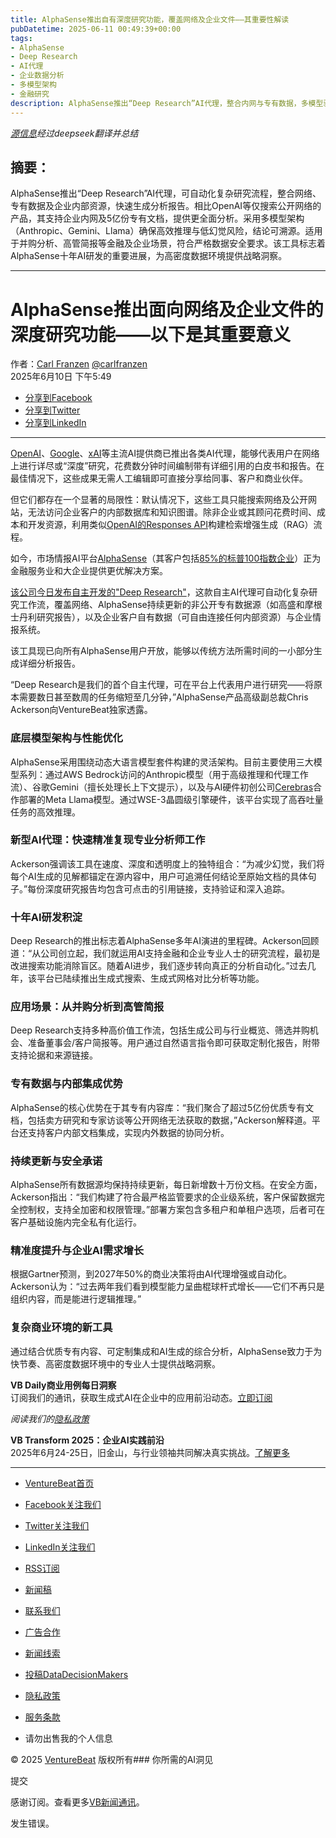 ```yaml
---
title: AlphaSense推出自有深度研究功能，覆盖网络及企业文件——其重要性解读
pubDatetime: 2025-06-11 00:49:39+00:00
tags:
- AlphaSense
- Deep Research
- AI代理
- 企业数据分析
- 多模型架构
- 金融研究
description: AlphaSense推出“Deep Research”AI代理，整合内网与专有数据，多模型驱动，为金融及企业场景提供安全可溯源的自动化深度分析。
---
```


*[源信息](https://venturebeat.com/ai/alphasense-launches-its-own-deep-research-for-the-web-and-your-enterprise-files-heres-why-it-matters/)经过deepseek翻译并总结*

## 摘要：

AlphaSense推出“Deep Research”AI代理，可自动化复杂研究流程，整合网络、专有数据及企业内部资源，快速生成分析报告。相比OpenAI等仅搜索公开网络的产品，其支持企业内网及5亿份专有文档，提供更全面分析。采用多模型架构（Anthropic、Gemini、Llama）确保高效推理与低幻觉风险，结论可溯源。适用于并购分析、高管简报等金融及企业场景，符合严格数据安全要求。该工具标志着AlphaSense十年AI研发的重要进展，为高密度数据环境提供战略洞察。

---

AlphaSense推出面向网络及企业文件的深度研究功能——以下是其重要意义
=====================================================================

作者：[Carl Franzen](https://venturebeat.com/author/carlfranzen/ "Carl Franzen的文章") [@carlfranzen](https://twitter.com/carlfranzen)  
2025年6月10日 下午5:49

* [分享到Facebook](//www.facebook.com/sharer/sharer.php?u=https%3A%2F%2Fventurebeat.com%2Fai%2Falphasense-launches-its-own-deep-research-for-the-web-and-your-enterprise-files-heres-why-it-matters%2F&t=AlphaSense推出面向网络及企业文件的深度研究功能——以下是其重要意义)
* [分享到Twitter](//twitter.com/intent/tweet?text=AlphaSense推出面向网络及企业文件的深度研究功能——以下是其重要意义&url=https%3A%2F%2Fventurebeat.com%2Fai%2Falphasense-launches-its-own-deep-research-for-the-web-and-your-enterprise-files-heres-why-it-matters%2F&via=VentureBeat&related=VentureBeat,GamesBeat)
* [分享到LinkedIn](https://www.linkedin.com/cws/share?url=https%3A%2F%2Fventurebeat.com%2Fai%2Falphasense-launches-its-own-deep-research-for-the-web-and-your-enterprise-files-heres-why-it-matters%2F&token=&isFramed=true)

---

[OpenAI](https://venturebeat.com/ai/openais-surprise-new-o3-powered-deep-research-shows-the-power-of-the-ai-agent-era/)、[Google](https://venturebeat.com/ai/dont-sleep-on-google-geminis-deep-research-mode-8-examples-of-informative-reports/)、[xAI](https://the-decoder.com/grok-3-adds-deeper-search-and-ai-image-editing-capabilities/)等主流AI提供商已推出各类AI代理，能够代表用户在网络上进行详尽或“深度”研究，花费数分钟时间编制带有详细引用的白皮书和报告。在最佳情况下，这些成果无需人工编辑即可直接分享给同事、客户和商业伙伴。

但它们都存在一个显著的局限性：默认情况下，这些工具只能搜索网络及公开网站，无法访问企业客户的内部数据库和知识图谱。除非企业或其顾问花费时间、成本和开发资源，利用类似[OpenAI的Responses API](https://venturebeat.com/programming-development/openai-unveils-responses-api-open-source-agents-sdk-letting-developers-build-their-own-deep-research-and-operator/)构建检索增强生成（RAG）流程。

如今，市场情报AI平台[AlphaSense](https://www.alpha-sense.com/)（其客户包括[85%的标普100指数企业](https://www.alpha-sense.com/case-studies/)）正为金融服务业和大企业提供更优解决方案。

[该公司今日发布自主开发的"Deep Research"](https://www.alpha-sense.com/blog/product/introducing-deep-research/)，这款自主AI代理可自动化复杂研究工作流，覆盖网络、AlphaSense持续更新的非公开专有数据源（如高盛和摩根士丹利研究报告），以及企业客户自有数据（可自由连接任何内部资源）与企业情报系统。

该工具现已向所有AlphaSense用户开放，能够以传统方法所需时间的一小部分生成详细分析报告。

“Deep Research是我们的首个自主代理，可在平台上代表用户进行研究——将原本需要数日甚至数周的任务缩短至几分钟，”AlphaSense产品高级副总裁Chris Ackerson向VentureBeat独家透露。

### 底层模型架构与性能优化
AlphaSense采用围绕动态大语言模型套件构建的灵活架构。目前主要使用三大模型系列：通过AWS Bedrock访问的Anthropic模型（用于高级推理和代理工作流）、谷歌Gemini（擅长处理长上下文提示），以及与AI硬件初创公司[Cerebras](https://venturebeat.com/ai/cerebras-just-announced-6-new-ai-datacenters-that-process-40m-tokens-per-second-and-it-could-be-bad-news-for-nvidia/)合作部署的Meta Llama模型。通过WSE-3晶圆级引擎硬件，该平台实现了高吞吐量任务的高效推理。

### 新型AI代理：快速精准复现专业分析师工作
Ackerson强调该工具在速度、深度和透明度上的独特组合：“为减少幻觉，我们将每个AI生成的见解都锚定在源内容中，用户可追溯任何结论至原始文档的具体句子。”每份深度研究报告均包含可点击的引用链接，支持验证和深入追踪。

### 十年AI研发积淀
Deep Research的推出标志着AlphaSense多年AI演进的里程碑。Ackerson回顾道：“从公司创立起，我们就运用AI支持金融和企业专业人士的研究流程，最初是改进搜索功能消除盲区。随着AI进步，我们逐步转向真正的分析自动化。”过去几年，该平台已陆续推出生成式搜索、生成式网格对比分析等功能。

### 应用场景：从并购分析到高管简报
Deep Research支持多种高价值工作流，包括生成公司与行业概览、筛选并购机会、准备董事会/客户简报等。用户通过自然语言指令即可获取定制化报告，附带支持论据和来源链接。

### 专有数据与内部集成优势
AlphaSense的核心优势在于其专有内容库：“我们聚合了超过5亿份优质专有文档，包括卖方研究和专家访谈等公开网络无法获取的数据，”Ackerson解释道。平台还支持客户内部文档集成，实现内外数据的协同分析。

### 持续更新与安全承诺
AlphaSense所有数据源均保持持续更新，每日新增数十万份文档。在安全方面，Ackerson指出：“我们构建了符合最严格监管要求的企业级系统，客户保留数据完全控制权，支持全加密和权限管理。”部署方案包含多租户和单租户选项，后者可在客户基础设施内完全私有化运行。

### 精准度提升与企业AI需求增长
根据Gartner预测，到2027年50%的商业决策将由AI代理增强或自动化。Ackerson认为：“过去两年我们看到模型能力呈曲棍球杆式增长——它们不再只是组织内容，而是能进行逻辑推理。”

### 复杂商业环境的新工具
通过结合优质专有内容、可定制集成和AI生成的综合分析，AlphaSense致力于为快节奏、高密度数据环境中的专业人士提供战略洞察。

**VB Daily商业用例每日洞察**  
订阅我们的通讯，获取生成式AI在企业中的应用前沿动态。[立即订阅](/newsletters/)

*阅读我们的[隐私政策](/terms-of-service/)*

**VB Transform 2025：企业AI实践前沿**  
2025年6月24-25日，旧金山，与行业领袖共同解决真实挑战。[了解更多](https://www.vbtransform.com/)

---

* [VentureBeat首页](/)
* [Facebook关注我们](https://www.facebook.com/venturebeat/)
* [Twitter关注我们](https://twitter.com/venturebeat)
* [LinkedIn关注我们](https://www.linkedin.com/company/venturebeat)
* [RSS订阅](https://feeds.feedburner.com/venturebeat/SZYF)

* [新闻稿](/tag/business-sponsored-company-news/)
* [联系我们](/contact/)
* [广告合作](https://media.venturebeat.com/)
* [新闻线索](/contact/)
* [投稿DataDecisionMakers](/guest-posts/)

* [隐私政策](/privacy-policy/)
* [服务条款](/terms-of-service/)
* 请勿出售我的个人信息

© 2025 [VentureBeat](https://venturebeat.com/) 版权所有### 你所需的AI洞见

提交

感谢订阅。查看更多[VB新闻通讯](/newsletters/)。

发生错误。